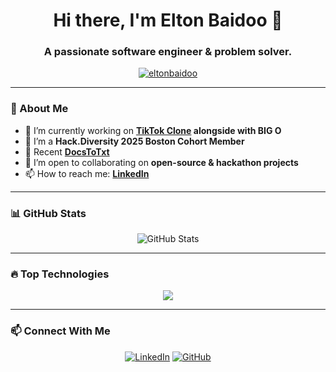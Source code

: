 <h1 align="center">Hi there, I'm Elton Baidoo 👋</h1>
<h3 align="center">A passionate software engineer & problem solver.</h3>

<p align="center">
  <a href="https://github.com/eltonbaidoo">
    <img src="https://komarev.com/ghpvc/?username=eltonbaidoo&label=Profile%20views&color=0e75b6&style=flat" alt="eltonbaidoo" />
  </a>
</p>

---

### 🚀 About Me
- 🌱 I’m currently working on **[TikTok Clone](https://github.com/eltonbaidoo/TikTokClone) alongside with BIG O**
- 💼 I’m a **Hack.Diversity 2025 Boston Cohort Member**
- 🔭 Recent **[DocsToTxt](https://github.com/eltonbaidoo/DocsToTxt)**
- 👯 I’m open to collaborating on **open-source & hackathon projects**
- 📫 How to reach me: **[LinkedIn](https://linkedin.com/in/baidooelton)**

---

### 📊 GitHub Stats
<p align="center">
  <img src="https://github-readme-stats.vercel.app/api?username=eltonbaidoo&show_icons=true&theme=tokyonight" alt="GitHub Stats" />
</p>


---

### 🔥 Top Technologies
<p align="center">
  <img src="https://skillicons.dev/icons?i=cpp,python,js,react,aws,git,linux" />
</p>

---

### 📫 Connect With Me
<p align="center">
  <a href="https://linkedin.com/in/baidooelton"><img src="https://img.shields.io/badge/LinkedIn-blue?style=flat&logo=linkedin" alt="LinkedIn"></a>
  <a href="https://github.com/eltonbaidoo"><img src="https://img.shields.io/github/followers/eltonbaidoo?style=social" alt="GitHub"></a>
</p>


<!--
**eltonbaidoo/eltonbaidoo** is a ✨ _special_ ✨ repository because its `README.md` (this file) appears on your GitHub profile.

Here are some ideas to get you started:

- 🔭 I’m currently working on ...
- 🌱 I’m currently learning ...
- 👯 I’m looking to collaborate on ...
- 🤔 I’m looking for help with ...
- 💬 Ask me about ...
- 📫 How to reach me: ...
- 😄 Pronouns: ...
- ⚡ Fun fact: ...
-->
